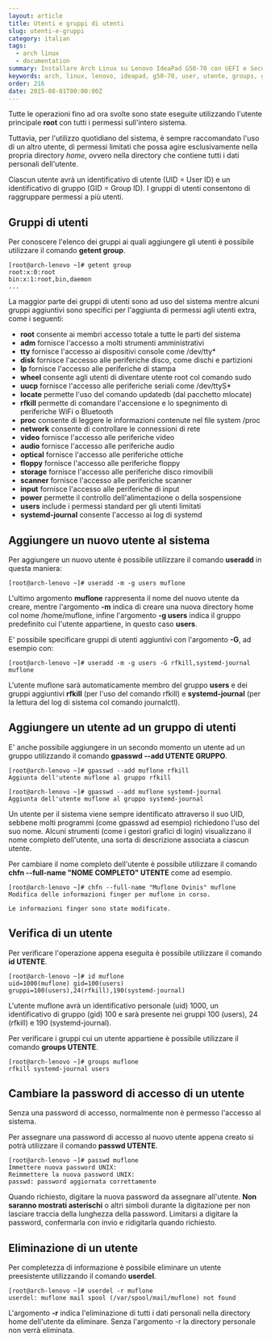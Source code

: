 ```yaml
---
layout: article
title: Utenti e gruppi di utenti
slug: utenti-e-gruppi
category: italian
tags:
  - arch linux
  - documentation
summary: Installare Arch Linux su Lenovo IdeaPad G50-70 con UEFI e Secure Boot (parte 16 - Utenti e gruppi di utenti)
keywords: arch, linux, lenovo, ideapad, g50-70, user, utente, groups, gruppo, getent, limitato, root, permessi
order: 216
date: 2015-08-01T00:00:00Z
---
```


Tutte le operazioni fino ad ora svolte sono state eseguite utilizzando l'utente
principale **root** con tutti i permessi sull'intero sistema.

Tuttavia, per l'utilizzo quotidiano del sistema, è sempre raccomandato l'uso di
un altro utente, di permessi limitati che possa agire esclusivamente nella
propria directory *home*, ovvero nella directory che contiene tutti i dati
personali dell'utente.

Ciascun utente avrà un identificativo di utente (UID = User ID) e un identificativo
di gruppo (GID = Group ID). I gruppi di utenti consentono di raggruppare permessi
a più utenti.

## Gruppi di utenti

Per conoscere l'elenco dei gruppi ai quali aggiungere gli utenti è possibile
utilizzare il comando **getent group**.

    [root@arch-lenovo ~]# getent group
    root:x:0:root
    bin:x:1:root,bin,daemon
    ...

La maggior parte dei gruppi di utenti sono ad uso del sistema mentre alcuni
gruppi aggiuntivi sono specifici per l'aggiunta di permessi agli utenti extra,
come i seguenti:

  * **root** consente ai membri accesso totale a tutte le parti del sistema
  * **adm** fornisce l'accesso a molti strumenti amministrativi
  * **tty** fornisce l'accesso ai dispositivi console come /dev/tty*
  * **disk** fornisce l'accesso alle periferiche disco, come dischi e partizioni
  * **lp** fornisce l'accesso alle periferiche di stampa
  * **wheel** consente agli utenti di diventare utente root col comando sudo
  * **uucp** fornisce l'accesso alle periferiche seriali come /dev/ttyS*
  * **locate** permette l'uso del comando updatedb (dal pacchetto mlocate)
  * **rfkill** permette di comandare l'accensione e lo spegnimento di periferiche
    WiFi o Bluetooth
  * **proc** consente di leggere le informazioni contenute nel file system /proc
  * **network** consente di controllare le connessioni di rete
  * **video** fornisce l'accesso alle periferiche video
  * **audio** fornisce l'accesso alle periferiche audio
  * **optical** fornisce l'accesso alle periferiche ottiche
  * **floppy** fornisce l'accesso alle periferiche floppy
  * **storage** fornisce l'accesso alle periferiche disco rimovibili
  * **scanner** fornisce l'accesso alle periferiche scanner
  * **input** fornisce l'accesso alle periferiche di input
  * **power** permette il controllo dell'alimentazione o della sospensione
  * **users** include i permessi standard per gli utenti limitati
  * **systemd-journal** consente l'accesso ai log di systemd

## Aggiungere un nuovo utente al sistema

Per aggiungere un nuovo utente è possibile utilizzare il comando **useradd** in
questa maniera:

    [root@arch-lenovo ~]# useradd -m -g users muflone

L'ultimo argomento **muflone** rappresenta il nome del nuovo utente da creare,
mentre l'argomento **-m** indica di creare una nuova directory home col nome
/home/muflone, infine l'argomento **-g users** indica il gruppo predefinito cui
l'utente appartiene, in questo caso **users**.

E' possibile specificare gruppi di utenti aggiuntivi con l'argomento **-G**,
ad esempio con:

    [root@arch-lenovo ~]# useradd -m -g users -G rfkill,systemd-journal muflone

L'utente muflone sarà automaticamente membro del gruppo **users** e dei gruppi
aggiuntivi **rfkill** (per l'uso del comando rfkill) e **systemd-journal** (per
la lettura del log di sistema col comando journalctl).

## Aggiungere un utente ad un gruppo di utenti

E' anche possibile aggiungere in un secondo momento un utente ad un gruppo
utilizzando il comando **gpasswd \-\-add UTENTE GRUPPO**.

    [root@arch-lenovo ~]# gpasswd --add muflone rfkill
    Aggiunta dell'utente muflone al gruppo rfkill
    
    [root@arch-lenovo ~]# gpasswd --add muflone systemd-journal
    Aggiunta dell'utente muflone al gruppo systemd-journal

Un utente per il sistema viene sempre identificato attraverso il suo UID,
sebbene molti programmi (come gpasswd ad esempio) richiedono l'uso del suo nome.
Alcuni strumenti (come i gestori grafici di login) visualizzano il nome completo
dell'utente, una sorta di descrizione associata a ciascun utente.

Per cambiare il nome completo dell'utente è possibile utilizzare il comando
**chfn \-\-full-name "NOME COMPLETO" UTENTE** come ad esempio.

    [root@arch-lenovo ~]# chfn --full-name "Muflone Ovinis" muflone
    Modifica delle informazioni finger per muflone in corso.
    
    Le informazioni finger sono state modificate.

## Verifica di un utente

Per verificare l'operazione appena eseguita è possibile utilizzare il comando
**id UTENTE**.

    [root@arch-lenovo ~]# id muflone
    uid=1000(muflone) gid=100(users) gruppi=100(users),24(rfkill),190(systemd-journal)

L'utente muflone avrà un identificativo personale (uid) 1000, un identificativo
di gruppo (gid) 100 e sarà presente nei gruppi 100 (users), 24 (rfkill) e 190
(systemd-journal).

Per verificare i gruppi cui un utente appartiene è possibile utilizzare il
comando **groups UTENTE**.

    [root@arch-lenovo ~]# groups muflone
    rfkill systemd-journal users

## Cambiare la password di accesso di un utente

Senza una password di accesso, normalmente non è permesso l'accesso al sistema.

Per assegnare una password di accesso al nuovo utente appena creato si potrà
utilizzare il comando **passwd UTENTE**.

    [root@arch-lenovo ~]# passwd muflone
    Immettere nuova password UNIX: 
    Reimmettere la nuova password UNIX: 
    passwd: password aggiornata correttamente

Quando richiesto, digitare la nuova password da assegnare all'utente. **Non
saranno mostrati asterischi** o altri simboli durante la digitazione per non
lasciare traccia della lunghezza della password. Limitarsi a digitare la
password, confermarla con invio e ridigitarla quando richiesto.

## Eliminazione di un utente

Per completezza di informazione è possibile eliminare un utente preesistente
utilizzando il comando **userdel**.

    [root@arch-lenovo ~]# userdel -r muflone
    userdel: muflone mail spool (/var/spool/mail/muflone) not found

L'argomento **-r** indica l'eliminazione di tutti i dati personali nella
directory home dell'utente da eliminare. Senza l'argomento -r la directory
personale non verrà eliminata.